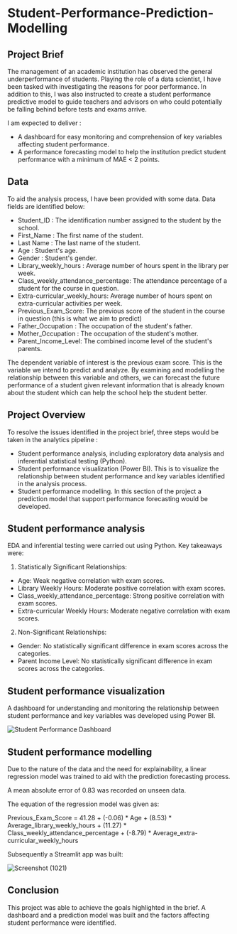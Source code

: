 # Student-Performance-Prediction-Modelling
## Project Brief
The management of an academic institution has observed the general underperformance of students. Playing the role of a data scientist, I have been tasked with investigating the reasons for poor performance. In addition to this, I was also instructed to create a student performance predictive model to guide teachers and advisors on who could potentially be falling behind before tests and exams arrive. 

I am expected to deliver :
- A dashboard for easy monitoring and comprehension of key variables affecting student performance.
- A performance forecasting model to help the institution predict student performance with a minimum of MAE < 2 points.
## Data
  To aid the analysis process, I have been provided with some data. Data fields are identified below:
- Student_ID : The identification number assigned to the student by the school.
- First_Name : The first name of the student.
- Last Name : The last name of the student.
- Age : Student's age.
- Gender : Student's gender.
- Library_weekly_hours : Average number of hours spent in the library per week.
- Class_weekly_attendance_percentage: The attendance percentage of a student for the course in question.
- Extra-curricular_weekly_hours: Average number of hours spent on extra-curricular activities per week.
- Previous_Exam_Score: The previous score of the student in the course in question (this is what we aim to predict)
- Father_Occupation : The occupation of the student's father.
- Mother_Occupation : The occupation of the student's mother.
- Parent_Income_Level: The combined income level of the student's parents.

The dependent variable of interest is the previous exam score. This is the variable we intend to predict and analyze. By examining and modelling the relationship between this variable and others, we can forecast the future performance of a student given relevant information that is already known about the student which can help the school help the student better.

## Project Overview 
To resolve the issues identified in the project brief, three steps would be taken in the analytics pipeline :
- Student performance analysis, including exploratory data analysis and inferential statistical testing (Python).
- Student performance visualization (Power BI). This is to visualize the relationship between student performance and key variables identified in the analysis process.
- Student performance modelling. In this section of the project a prediction model that support performance forecasting would be developed.

## Student performance analysis
EDA and inferential testing were carried out using Python. Key takeaways were:

1. Statistically Significant Relationships:

- Age: Weak negative correlation with exam scores.
- Library Weekly Hours: Moderate positive correlation with exam scores.
- Class_weekly_attendance_percentage: Strong positive correlation with exam scores.
- Extra-curricular Weekly Hours: Moderate negative correlation with exam scores.


2. Non-Significant Relationships:

- Gender: No statistically significant difference in exam scores across the categories.
- Parent Income Level: No statistically significant difference in exam scores across the categories.

## Student performance visualization
A dashboard for understanding and monitoring the relationship between student performance and key variables was developed using Power BI.

![Student Performance Dashboard](https://github.com/user-attachments/assets/5da501b5-d053-4e46-bb62-b29ddf8c06f4)

## Student performance modelling

Due to the nature of the data and the need for explainability, a linear regression model was trained to aid with the prediction forecasting process.

A mean absolute error of 0.83 was recorded on unseen data.

The equation of the regression model was given as:


Previous_Exam_Score = 41.28 + (-0.06) * Age + (8.53) * Average_library_weekly_hours + (11.27) * Class_weekly_attendance_percentage + (-8.79) * Average_extra-curricular_weekly_hours

Subsequently a Streamlit app was built:

![Screenshot (1021)](https://github.com/user-attachments/assets/1088e246-8391-444a-aab9-4118d19b5b9a)


## Conclusion

This project was able to achieve the goals highlighted in the brief. A dashboard and a prediction model was built and the factors affecting student performance were identified.





